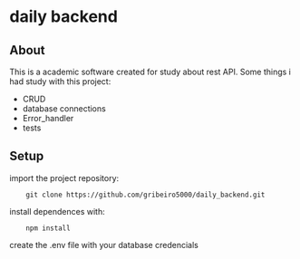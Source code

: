 # daily backend

## About
This is a academic software created for study about rest API.
Some things i had study with this project:
- CRUD
- database connections
- Error_handler
- tests

## Setup
import the project repository:
```
    git clone https://github.com/gribeiro5000/daily_backend.git
```

install dependences with:
```
    npm install
```

create the .env file with your database credencials